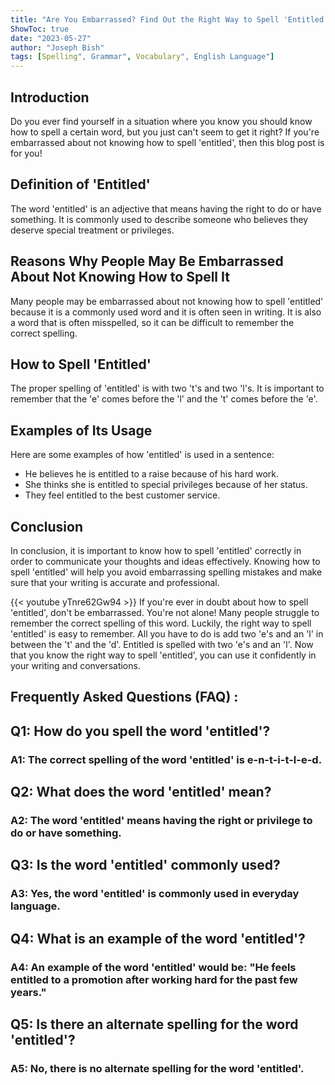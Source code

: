 ```yaml
---
title: "Are You Embarrassed? Find Out the Right Way to Spell 'Entitled' Here!"
ShowToc: true 
date: "2023-05-27"
author: "Joseph Bish" 
tags: [Spelling", Grammar", Vocabulary", English Language"]
---
```

## Introduction
Do you ever find yourself in a situation where you know you should know how to spell a certain word, but you just can't seem to get it right? If you're embarrassed about not knowing how to spell 'entitled', then this blog post is for you! 

## Definition of 'Entitled'
The word 'entitled' is an adjective that means having the right to do or have something. It is commonly used to describe someone who believes they deserve special treatment or privileges. 

## Reasons Why People May Be Embarrassed About Not Knowing How to Spell It
Many people may be embarrassed about not knowing how to spell 'entitled' because it is a commonly used word and it is often seen in writing. It is also a word that is often misspelled, so it can be difficult to remember the correct spelling. 

## How to Spell 'Entitled'
The proper spelling of 'entitled' is with two 't's and two 'l's. It is important to remember that the 'e' comes before the 'l' and the 't' comes before the 'e'. 

## Examples of Its Usage
Here are some examples of how 'entitled' is used in a sentence: 

- He believes he is entitled to a raise because of his hard work. 
- She thinks she is entitled to special privileges because of her status. 
- They feel entitled to the best customer service.

## Conclusion
In conclusion, it is important to know how to spell 'entitled' correctly in order to communicate your thoughts and ideas effectively. Knowing how to spell 'entitled' will help you avoid embarrassing spelling mistakes and make sure that your writing is accurate and professional.

{{< youtube yTnre62Gw94 >}} 
If you're ever in doubt about how to spell 'entitled', don't be embarrassed. You're not alone! Many people struggle to remember the correct spelling of this word. Luckily, the right way to spell 'entitled' is easy to remember. All you have to do is add two 'e's and an 'l' in between the 't' and the 'd'. Entitled is spelled with two 'e's and an 'l'. Now that you know the right way to spell 'entitled', you can use it confidently in your writing and conversations.

## Frequently Asked Questions (FAQ) :
<h2>Q1: How do you spell the word 'entitled'?</h2>

<h3>A1: The correct spelling of the word 'entitled' is e-n-t-i-t-l-e-d.</h3>

<h2>Q2: What does the word 'entitled' mean?</h2>

<h3>A2: The word 'entitled' means having the right or privilege to do or have something.</h3>

<h2>Q3: Is the word 'entitled' commonly used?</h2>

<h3>A3: Yes, the word 'entitled' is commonly used in everyday language.</h3>

<h2>Q4: What is an example of the word 'entitled'?</h2>

<h3>A4: An example of the word 'entitled' would be: "He feels entitled to a promotion after working hard for the past few years."</h3>

<h2>Q5: Is there an alternate spelling for the word 'entitled'?</h2>

<h3>A5: No, there is no alternate spelling for the word 'entitled'.</h3>





